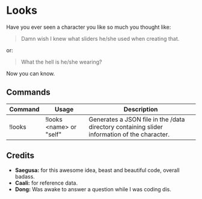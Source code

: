 # Looks
Have you ever seen a character you like so much you thought like:
>Damn wish I knew what sliders he/she used when creating that.

or:
>What the hell is he/she wearing?

Now you can know.

## Commands

Command | Usage | Description
---|---|---
!looks | !looks \<name\> or "self" | Generates a JSON file in the /data directory containing slider information of the character.

## Credits
* **Saegusa:** for this awesome idea, beast and beautiful code, overall badass.
* **Caali:** for reference data.
* **Dong:** Was awake to answer a question while I was coding dis.